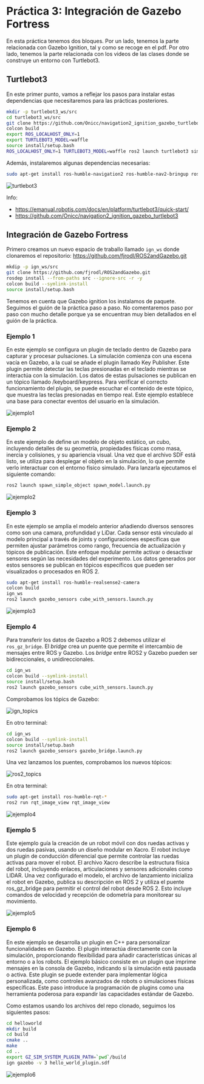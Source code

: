 # Práctica 3: Integración de Gazebo Fortress

En esta práctica tenemos dos bloques. Por un lado, tenemos la parte relacionada con Gazebo Ignition, tal y como se recoge en el pdf. Por otro lado, tenemos la parte relacionada con los videos de las clases donde se construye un entorno con Turtlebot3.

## Turtlebot3 

En este primer punto, vamos a reflejar los pasos para instalar estas dependencias que necesitaremos para las prácticas posteriores.

```bash
mkdir -p turtlebot3_ws/src
cd turtlebot3_ws/src
git clone https://github.com/Onicc/navigation2_ignition_gazebo_turtlebot3.git
colcon build
export ROS_LOCALHOST_ONLY=1
export TURTLEBOT3_MODEL=waffle
source install/setup.bash
ROS_LOCALHOST_ONLY=1 TURTLEBOT3_MODEL=waffle ros2 launch turtlebot3 simulation.launch.py
```
Además, instalaremos algunas dependencias necesarias:
```bash
sudo apt-get install ros-humble-navigation2 ros-humble-nav2-bringup ros-humble-ros-ign-gazebo ros-humble-ros-ign-bridge
```
![turtlebot3](./images/turtlebot3.png)

Info:
- https://emanual.robotis.com/docs/en/platform/turtlebot3/quick-start/
- https://github.com/Onicc/navigation2_ignition_gazebo_turtlebot3

## Integración de Gazebo Fortress

Primero creamos un nuevo espacio de traballo llamado `ign_ws` donde clonaremos el repositorio: https://github.com/fjrodl/ROS2andGazebo.git

```bash
mkdip -p ign_ws/src
git clone https://github.com/fjrodl/ROS2andGazebo.git
rosdep install --from-paths src --ignore-src -r -y
colcon build --symlink-install
source install/setup.bash
```

Tenemos en cuenta que Gazebo ignition los instalamos de paquete. Seguimos el guión de la práctica paso a paso. No comentaremos paso por paso con mucho detalle porque ya se encuentran muy bien detallados en el guión de la práctica.

### Ejemplo 1
En este ejemplo se configura un plugin de teclado dentro de Gazebo para capturar y procesar pulsaciones. La simulación comienza con una escena vacía en Gazebo, a la cual se añade el plugin llamado Key Publisher. Este plugin permite detectar las teclas presionadas en el teclado mientras se interactúa con la simulación. Los datos de estas pulsaciones se publican en un tópico llamado /keyboard/keypress. Para verificar el correcto funcionamiento del plugin, se puede escuchar el contenido de este tópico, que muestra las teclas presionadas en tiempo real. Este ejemplo establece una base para conectar eventos del usuario en la simulación.

![ejemplo1](./images/example_1.png)

### Ejemplo 2
En este ejemplo de define un modelo de objeto estático, un cubo, incluyendo detalles de su geometría, propiedades físicas como masa, inercia y colisiones, y su apariencia visual. Una vez que el archivo SDF está listo, se utiliza para desplegar el objeto en la simulación, lo que permite verlo interactuar con el entorno físico simulado. Para lanzarla ejecutamos el siguiente comando:

```bash
ros2 launch spawn_simple_object spawn_model.launch.py
```

![ejemplo2](./images/example_2.png)

### Ejemplo 3
En este ejemplo se amplia el modelo anterior añadiendo diversos sensores como son una camara, profundidad y LiDar. Cada sensor está vinculado al modelo principal a través de joints y configuraciones específicas que permiten ajustar parámetros como rango, frecuencia de actualización y tópicos de publicación. Este enfoque modular permite activar o desactivar sensores según las necesidades del experimento. Los datos generados por estos sensores se publican en tópicos específicos que pueden ser visualizados o procesados en ROS 2.

```bash
sudo apt-get install ros-humble-realsense2-camera
colcon build
ign_ws
ros2 launch gazebo_sensors cube_with_sensors.launch.py
```

![ejemplo3](./images/example_3.png)

### Ejemplo 4
Para transferir los datos de Gazebo a ROS 2 debemos utilizar el `ros_gz_bridge`. El *bridge* crea un puente que permite el intercambio de mensajes entre ROS y Gazebo. Los *bridge* entre ROS2 y Gazebo pueden ser bidireccionales, o unidireccionales.

```bash
cd ign_ws
colcon build --symlink-install
source install/setup.bash
ros2 launch gazebo_sensors cube_with_sensors.launch.py
```
Comprobamos los tópics de Gazebo:

![ign_topics](./images/ign_topics.png)

En otro terminal:
```bash
cd ign_ws
colcon build --symlink-install
source install/setup.bash
ros2 launch gazebo_sensors gazebo_bridge.launch.py
```

Una vez lanzamos los puentes, comprobamos los nuevos tópicos:

![ros2_topics](./images/ros2_topics.png)

En otra terminal:
```bash
sudo apt-get install ros-humble-rqt-*
ros2 run rqt_image_view rqt_image_view
```

![ejemplo4](./images/example_4.png)

### Ejemplo 5
Este ejemplo guía la creación de un robot móvil con dos ruedas activas y dos ruedas pasivas, usando un diseño modular en Xacro. El robot incluye un plugin de conducción diferencial que permite controlar las ruedas activas para mover el robot. El archivo Xacro describe la estructura física del robot, incluyendo enlaces, articulaciones y sensores adicionales como LIDAR. Una vez configurado el modelo, el archivo de lanzamiento inicializa el robot en Gazebo, publica su descripción en ROS 2 y utiliza el puente ros_gz_bridge para permitir el control del robot desde ROS 2. Esto incluye comandos de velocidad y recepción de odometría para monitorear su movimiento.

![ejemplo5](./images/example_5.png)

### Ejemplo 6 
En este ejemplo se desarrolla un plugin en C++ para personalizar funcionalidades en Gazebo. El plugin interactúa directamente con la simulación, proporcionando flexibilidad para añadir características únicas al entorno o a los robots. El ejemplo básico consiste en un plugin que imprime mensajes en la consola de Gazebo, indicando si la simulación está pausada o activa. Este plugin se puede extender para implementar lógica personalizada, como controles avanzados de robots o simulaciones físicas específicas. Este paso introduce la programación de plugins como una herramienta poderosa para expandir las capacidades estándar de Gazebo.

Como estamos usando los archivos del repo clonado, seguimos los siguientes pasos:

```bash
cd helloworld
mkdir build
cd build
cmake ..
make 
cd ..
export GZ_SIM_SYSTEM_PLUGIN_PATH=`pwd`/build
ign gazebo -v 3 hello_world_plugin.sdf
```

![ejemplo6](./images/example_6.png)
